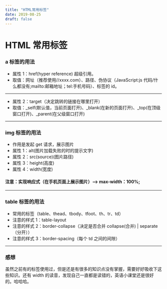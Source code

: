 ```yaml
---
title: "HTML常用标签"
date: 2019-08-25
draft: false
---
```


# HTML 常用标签

### a 标签的用法

- 属性 1：href(hyper reference) 超级引用。
- 取值：网址（推荐使用//xxxx.com）、路径、伪协议（JavaScript:js 代码/什么都没有;mailto:邮箱地址；tel:手机号码）、标签的 id。

---

- 属性 2：target（决定跳转的链接在哪里打开）
- 取值：\_self(默认值，当前页面打开)、\_blank(在新的页面打开)、\_top(在顶级窗口打开)、\_parent(在父级窗口打开)

---

### img 标签的用法

- 作用是发起 get 请求，展示图片
- 属性 1：alt(图片加载失败的时的提示文字)
- 属性 2：src(source)(图片路径)
- 属性 3：height(高度)
- 属性 4：width(宽度)

#### 注意：实现响应式（在手机页面上展示图片）--> max-width：100%;

---

### table 标签的用法

- 常用的标签（table、thead、tbody、tfoot、th、tr、td）
- 注意的样式 1：table-layout
- 注意的样式 2：border-collapse（决定是否合并 collapse(合并) | separate（分开））
- 注意的样式 3：border-spacing（每个 td 之间的间隙）

---

### 感想

虽然之前有的标签使用过，但是还是有很多的知识点没有掌握，需要好好吸收下这些知识。还有 width 的读音，发现自己一直都是读错的，英语小课堂还是很好的。哈哈哈。
